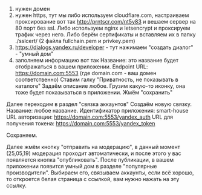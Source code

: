 1) нужен домен
2) нужен https, тут мы либо используем cloudflare.com, настраиваем проксирование вот так http://prntscr.com/nt5y83 и вешаем сервер на 80 порт без ssl. Либо используем nginx и letsencrypt и проксируем трафик через него. Либо берём сертификаты и вставляем их в папку ./sslcert/ (2 файла fullchain.pem и privkey.pem)
3) https://dialogs.yandex.ru/developer - тут нажимаем "создать диалог" - "умный дом"
4) заполняем информацию вот так
Название: это название будет отображаться в вашем приложении.
Endpoint URL: https://domain.com:5553 (где domain.com - ваш домен соответственно)
Ставим галку "Приватность, не показывать в каталоге"
Задаём описание любое.
Грузим какую-то иконку, она тоже будет показываться в приложении.
Жмём "сохранить"

Далее переходим в раздел "связка аккаунтов" 
Создаём новую связку.
Название: любое название.
Идентификатор приложения: smart-house
URL авторизации: https://domain.com:5553/yandex_auth
URL для получения токена: https://domain.com:5553/yandex_token

Сохраняем.

Далее жмём кнопку "отправить на модерацию", в данный момент (25,05,19) модерация проходит автоматически, и после этого у вас появляется кнопка "опубликовать".
После публикации, в вашем приложении появится умный дом в разделе "популярные производители".
Выбираем его, связываем аккаунты, если всё хорошо, то откроется белая страница с ссылкой, вам нужно нажать на эту ссылку.
